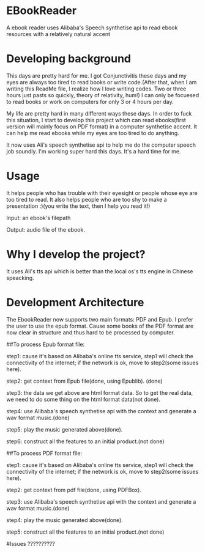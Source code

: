 # EBookReader
A ebook reader uses Alibaba's Speech synthetise api to read ebook resources with a relatively natural accent

# Developing background
This days are pretty hard for me. I got Conjunctivitis these days and my eyes are always too tired to read books or write code.(After that, when I am writing this ReadMe file, I realize how I love writing codes. Two or three hours just pasts so quickly, theory of relativity, hum!) I can only be focuesed to read books or work on computers for only  3 or 4 hours per day.

My life are pretty hard in many different ways these days.
In order to fuck this situation, I start to develop this project which can read ebooks(first version will mainly focus on PDF format) in a computer synthetise accent. It can help me read ebooks while my eyes are too tired to do anything.

It now uses Ali's speech synthetise api to help me do the computer speech job soundly.
I'm working super hard this days. It's a hard time for me.

# Usage
It helps people who has trouble with their eyesight or people whose eye are too tired to read. It also helps people who are too shy to make a presentation :)(you write the text, then I help you read it!)

Input: an ebook's filepath

Output: audio file of the ebook.

# Why I develop the project?
It uses Ali's tts api which is better than the local os's tts engine in Chinese speacking.

# Development Architecture
The EbookReader now supports two main formats: PDF and Epub. I prefer the user to use the epub format. Cause some books of the PDF format are now clear in structure and thus hard to be processed by computer.

##To process Epub format file:

step1: cause it's based on Alibaba's online tts service, step1 will check the connectivity of the internet; if the network is ok, move to step2(some issues here).

step2: get context from Epub file(done, using Epublib). (done)

step3: the data we get above are html format data. So to get the real data, we need to do some thing on the html format data(not done).

step4: use Alibaba's speech synthetise api with the context and generate a wav format music.(done)

step5: play the music generated above(done).

step6: construct all the features to an initial product.(not done)


##To process PDF format file:

step1: cause it's based on Alibaba's online tts service, step1 will check the connectivity of the internet; if the network is ok, move to step2(some issues here).

step2: get context from pdf file(done, using PDFBox).

step3: use Alibaba's speech synthetise api with the context and generate a wav format music.(done)

step4: play the music generated above(done).

step5: construct all the features to an initial product.(not done)


#Issues
??????????
